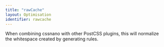 ```yaml
---
title: "rawCache"
layout: Optimisation
identifier: rawcache
---
```


<!-- This file was automatically generated. -->


When combining cssnano with other PostCSS plugins, this will normalize the
whitespace created by generating rules.

